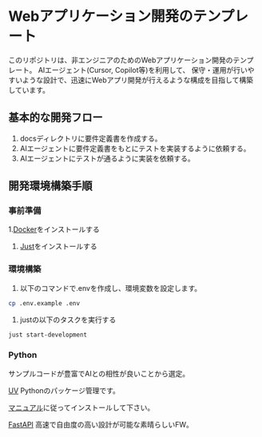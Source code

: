 # Webアプリケーション開発のテンプレート

このリポジトリは、非エンジニアのためのWebアプリケーション開発のテンプレート。
AIエージェント(Cursor, Copilot等)を利用して、
保守・運用が行いやすいような設計で、迅速にWebアプリ開発が行えるような構成を目指して構築しています。

## 基本的な開発フロー

1. docsディレクトリに要件定義書を作成する。
2. AIエージェントに要件定義書をもとにテストを実装するように依頼する。
3. AIエージェントにテストが通るように実装を依頼する。

## 開発環境構築手順

### 事前準備

1.[Docker](https://docs.docker.com/desktop/setup/install/mac-install/)をインストールする

1. [Just](https://just.systems/man/en/packages.html)をインストールする

### 環境構築

1. 以下のコマンドで.envを作成し、環境変数を設定します。

```sh
cp .env.example .env
```

1. justの以下のタスクを実行する

```sh
just start-development
```

### Python

サンプルコードが豊富でAIとの相性が良いことから選定。

[UV](https://docs.astral.sh/uv/)
Pythonのパッケージ管理です。

[マニュアル](https://docs.astral.sh/uv/getting-started/installation/)に従ってインストールして下さい。

[FastAPI](https://fastapi.tiangolo.com/)
高速で自由度の高い設計が可能な素晴らしいFW。
